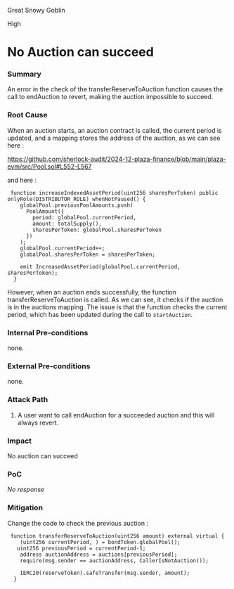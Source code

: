Great Snowy Goblin

High

# No Auction can succeed

### Summary

An error in the check of the transferReserveToAuction function causes the call to endAuction to revert, making the auction impossible to succeed.

### Root Cause

When an auction starts, an auction contract is called, the current period is updated, and a mapping stores the address of the auction, as we can see here : 

https://github.com/sherlock-audit/2024-12-plaza-finance/blob/main/plaza-evm/src/Pool.sol#L552-L567

and here : 

```solidity 
 function increaseIndexedAssetPeriod(uint256 sharesPerToken) public onlyRole(DISTRIBUTOR_ROLE) whenNotPaused() {
    globalPool.previousPoolAmounts.push(
      PoolAmount({
        period: globalPool.currentPeriod,
        amount: totalSupply(),
        sharesPerToken: globalPool.sharesPerToken
      })
    );
    globalPool.currentPeriod++;
    globalPool.sharesPerToken = sharesPerToken;

    emit IncreasedAssetPeriod(globalPool.currentPeriod, sharesPerToken);
  }
```

However, when an auction ends successfully, the function transferReserveToAuction is called. As we can see, it checks if the auction is in the auctions mapping. The issue is that the function checks the current period, which has been updated during the call to `startAuction`.


### Internal Pre-conditions

none.

### External Pre-conditions

none.

### Attack Path

1. A user want to call endAuction for a succeeded auction and this will always revert.

### Impact

No auction can succeed

### PoC

_No response_

### Mitigation

Change the code to check the previous auction : 

```solidity 
 function transferReserveToAuction(uint256 amount) external virtual {
    (uint256 currentPeriod, ) = bondToken.globalPool();
   uint256 previousPeriod = currentPeriod-1;
    address auctionAddress = auctions[previousPeriod];
    require(msg.sender == auctionAddress, CallerIsNotAuction());
    
    IERC20(reserveToken).safeTransfer(msg.sender, amount);
  }
```
